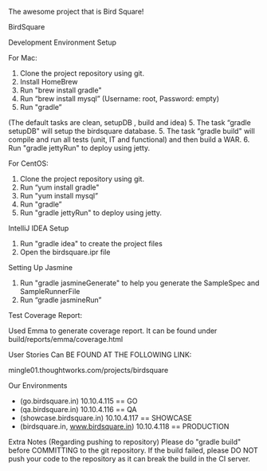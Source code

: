The awesome project that is Bird Square!

BirdSquare

Development Environment Setup

For Mac:

1. Clone the project repository using git.
2. Install HomeBrew
3. Run "brew install gradle"
4. Run “brew install mysql” (Username: root, Password: empty)
4. Run "gradle”

(The default tasks are clean, setupDB , build and idea)
5. The task “gradle setupDB" will setup the birdsquare database.
5. The task “gradle build" will compile and run all tests (unit, IT and functional) and then build a WAR.
6. Run "gradle jettyRun" to deploy using jetty.


For CentOS:

1. Clone the project repository using git.
2. Run “yum install gradle"
3. Run "yum install mysql”
4. Run "gradle”
5. Run "gradle jettyRun" to deploy using jetty.

IntelliJ IDEA Setup

1.	Run "gradle idea" to create the project files
2.	Open the birdsquare.ipr file

Setting Up Jasmine

1. Run "gradle jasmineGenerate" to help you generate the SampleSpec and SampleRunnerFile
2. Run “gradle jasmineRun”

Test Coverage Report:

Used Emma to generate coverage report. It can be found under build/reports/emma/coverage.html

User Stories Can BE FOUND AT THE FOLLOWING LINK:

mingle01.thoughtworks.com/projects/birdsquare


Our Environments

* (go.birdsquare.in) 10.10.4.115 == GO
* (qa.birdsquare.in) 10.10.4.116 == QA
* (showcase.birdsquare.in) 10.10.4.117 == SHOWCASE
* (birdsquare.in, www.birdsquare.in) 10.10.4.118 == PRODUCTION


Extra Notes (Regarding pushing to repository)
Please do "gradle build" before COMMITTING to the git repository.
If the build failed, please DO NOT push your code to the repository as it can break the build in the CI server.

